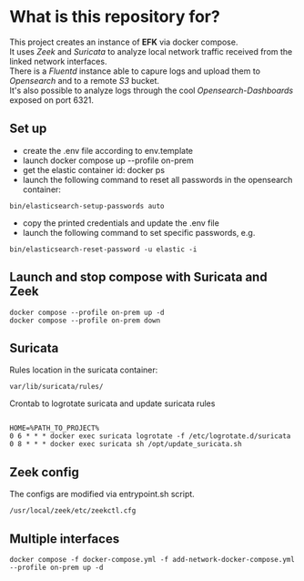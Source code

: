 # What is this repository for?

This project creates an instance of **EFK** via docker compose.  
It uses *Zeek* and *Suricata* to analyze local network traffic received from the linked network interfaces.  
There is a *Fluentd* instance able to capure logs and upload them to *Opensearch* and to a remote *S3* bucket.  
It's also possible to analyze logs through the cool *Opensearch-Dashboards* exposed on port 6321.

## Set up

- create the .env file according to env.template 
- launch docker compose up --profile on-prem
- get the elastic container id:
docker ps
- launch the following command to reset all passwords in the opensearch container:
~~~~
bin/elasticsearch-setup-passwords auto
~~~~
- copy the printed credentials and update the .env file
- launch the following command to set specific passwords, e.g.
~~~~
bin/elasticsearch-reset-password -u elastic -i
~~~~
## Launch and stop compose with Suricata and Zeek
~~~~
docker compose --profile on-prem up -d
docker compose --profile on-prem down
~~~~
## Suricata

Rules location in the suricata container:

~~~~
var/lib/suricata/rules/
~~~~

Crontab to logrotate suricata and update suricata rules
~~~~

HOME=%PATH_TO_PROJECT%
0 6 * * * docker exec suricata logrotate -f /etc/logrotate.d/suricata
0 8 * * * docker exec suricata sh /opt/update_suricata.sh
~~~~


## Zeek config

The configs are modified via entrypoint.sh script.  

~~~~
/usr/local/zeek/etc/zeekctl.cfg
~~~~

## Multiple interfaces

~~~~
docker compose -f docker-compose.yml -f add-network-docker-compose.yml --profile on-prem up -d
~~~~